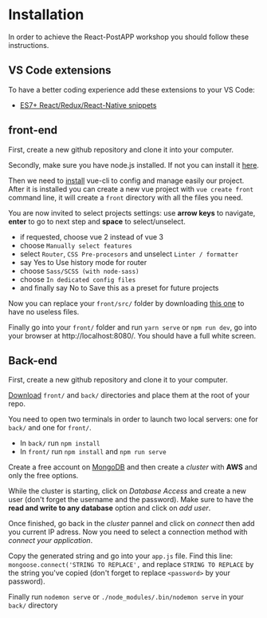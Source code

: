 # Installation

In order to achieve the React-PostAPP workshop you should follow these instructions. 

## VS Code extensions
To have a better coding experience add these extensions to your VS Code:
 - [ES7+ React/Redux/React-Native snippets](https://marketplace.visualstudio.com/items?itemName=dsznajder.es7-react-js-snippets)
## front-end

First, create a new github repository and clone it into your computer.

Secondly, make sure you have node.js installed. If not you can install it [here](https://nodejs.org/en/download/package-manager/#centos-fedora-and-red-hat-enterprise-linux).

Then we need to [install](https://cli.vuejs.org/guide/installation.html) vue-cli to config and manage easily our project.
After it is installed you can create a new vue project with `vue create front` command line, it will create a `front` directory with all the files you need.

You are now invited to select projects settings: use **arrow keys** to navigate, **enter** to go to next step and **space** to select/unselect.
 - if requested, choose vue 2 instead of vue 3
 - choose `Manually select features`
 - select `Router`, `CSS Pre-procesors` and unselect `Linter / formatter`
 - say Yes to Use history mode for router
 - choose `Sass/SCSS (with node-sass)`
 - choose `In dedicated config files`
 - and finally say No to Save this as a preset for future projects
 
Now you can replace your `front/src/` folder by downloading [this one](https://github.com/TristanB12/postApp_workshop/raw/master/asides/content/src_content.zip) to have no useless files.

Finally go into your `front/` folder and run `yarn serve` or `npm run dev`, go into your browser at http://localhost:8080/. You should have a full white screen.

## Back-end

First, create a new github repository and clone it to your computer.

[Download](https://github.com/TristanB12/postApp_workshop/raw/master/asides/content/back-end-base.zip) `front/` and `back/` directories and place them at the root of your repo.

You need to open two terminals in order to launch two local servers: one for `back/` and one for `front/`.

 - In `back/` run `npm install`
 - In `front/` run `npm install` and `npm run serve`

Create a free account on [MongoDB](https://www.mongodb.com/cloud/atlas/signup) and then create a *cluster* with **AWS** and only the free options.

While the cluster is starting, click on *Database Access* and create a new user (don't forget the username and the password). Make sure to have the **read and write to any database** option and click on *add user*.

Once finished, go back in the *cluster* pannel and click on *connect* then add you current IP adress. Now you need to select a connection method with *connect your application*.

Copy the generated string and go into your `app.js` file. Find this line: `mongoose.connect('STRING TO REPLACE',` and replace `STRING TO REPLACE` by the string you've copied (don't forget to replace `<password>` by your password).

Finally run `nodemon serve` or `./node_modules/.bin/nodemon serve` in your `back/` directory

